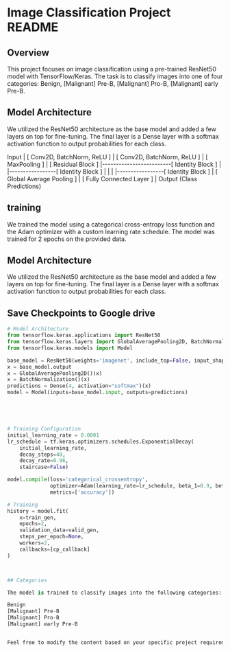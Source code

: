 # Image Classification Project README

## Overview
This project focuses on image classification using a pre-trained ResNet50 model with TensorFlow/Keras. The task is to classify images into one of four categories: Benign, [Malignant] Pre-B, [Malignant] Pro-B, [Malignant] early Pre-B.

## Model Architecture
We utilized the ResNet50 architecture as the base model and added a few layers on top for fine-tuning. The final layer is a Dense layer with a softmax activation function to output probabilities for each class.

Input
   |
[ Conv2D, BatchNorm, ReLU ]
   | 
[ Conv2D, BatchNorm, ReLU ]
   |
[ MaxPooling ]
   |
[ Residual Block ]
   |-------------------------[ Identity Block ]
   |                         |-----------------[ Identity Block ]
   |                         |
   |                         |-----------------[ Identity Block ]
   |
[ Global Average Pooling ]
   |
[ Fully Connected Layer ]
   |
Output (Class Predictions)


## training
We trained the model using a categorical cross-entropy loss function and the Adam optimizer with a custom learning rate schedule. The model was trained for 2 epochs on the provided data.

## Model Architecture
We utilized the ResNet50 architecture as the base model and added a few layers on top for fine-tuning. The final layer is a Dense layer with a softmax activation function to output probabilities for each class.

## Save Checkpoints to Google drive 


```python
# Model Architecture
from tensorflow.keras.applications import ResNet50
from tensorflow.keras.layers import GlobalAveragePooling2D, BatchNormalization, Dense
from tensorflow.keras.models import Model

base_model = ResNet50(weights='imagenet', include_top=False, input_shape=(224, 224, 3))
x = base_model.output
x = GlobalAveragePooling2D()(x)
x = BatchNormalization()(x)
predictions = Dense(4, activation="softmax")(x)
model = Model(inputs=base_model.input, outputs=predictions)





# Training Configuration
initial_learning_rate = 0.0001
lr_schedule = tf.keras.optimizers.schedules.ExponentialDecay(
    initial_learning_rate,
    decay_steps=40,
    decay_rate=0.96,
    staircase=False)

model.compile(loss='categorical_crossentropy',
              optimizer=Adam(learning_rate=lr_schedule, beta_1=0.9, beta_2=0.999, epsilon=1e-08),
              metrics=['accuracy'])

# Training
history = model.fit(
    x=train_gen,
    epochs=2,
    validation_data=valid_gen,
    steps_per_epoch=None,
    workers=2,
    callbacks=[cp_callback]
)



## Categories

The model is trained to classify images into the following categories:

Benign
[Malignant] Pre-B
[Malignant] Pro-B
[Malignant] early Pre-B


Feel free to modify the content based on your specific project requirements and information.